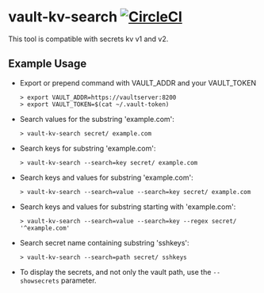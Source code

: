 # vault-kv-search [![CircleCI](https://circleci.com/gh/cyrinux/vault-kv-search.svg?style=svg)](https://circleci.com/gh/cyrinux/vault-kv-search)

This tool is compatible with secrets kv v1 and v2.

## Example Usage

- Export or prepend command with VAULT_ADDR and your VAULT_TOKEN

  ```
  > export VAULT_ADDR=https://vaultserver:8200
  > export VAULT_TOKEN=$(cat ~/.vault-token)
  ```

- Search values for the substring 'example.com':

  `> vault-kv-search secret/ example.com`

- Search keys for substring 'example.com':

  `> vault-kv-search --search=key secret/ example.com`

- Search keys and values for substring 'example.com':

  `> vault-kv-search --search=value --search=key secret/ example.com`

- Search keys and values for substring starting with 'example.com':

  `> vault-kv-search --search=value --search=key --regex secret/ '^example.com'`

- Search secret name containing substring 'sshkeys':

  `> vault-kv-search --search=path secret/ sshkeys`

- To display the secrets, and not only the vault path, use the `--showsecrets` parameter.
